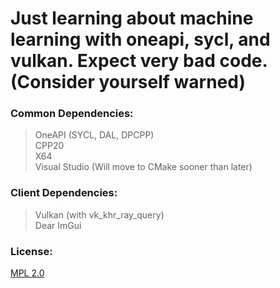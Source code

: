 # Just learning about machine learning with oneapi, sycl, and vulkan. Expect very bad code. (Consider yourself warned)

### Common Dependencies:
> OneAPI (SYCL, DAL, DPCPP)  
> CPP20  
> X64  
> Visual Studio (Will move to CMake sooner than later)  

### Client Dependencies:
> Vulkan (with vk_khr_ray_query)  
> Dear ImGui

### License:
[MPL 2.0](LICENSE.md)
